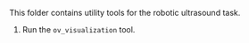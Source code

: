 This folder contains utility tools for the robotic ultrasound task.

1. Run the `ov_visualization` tool.
